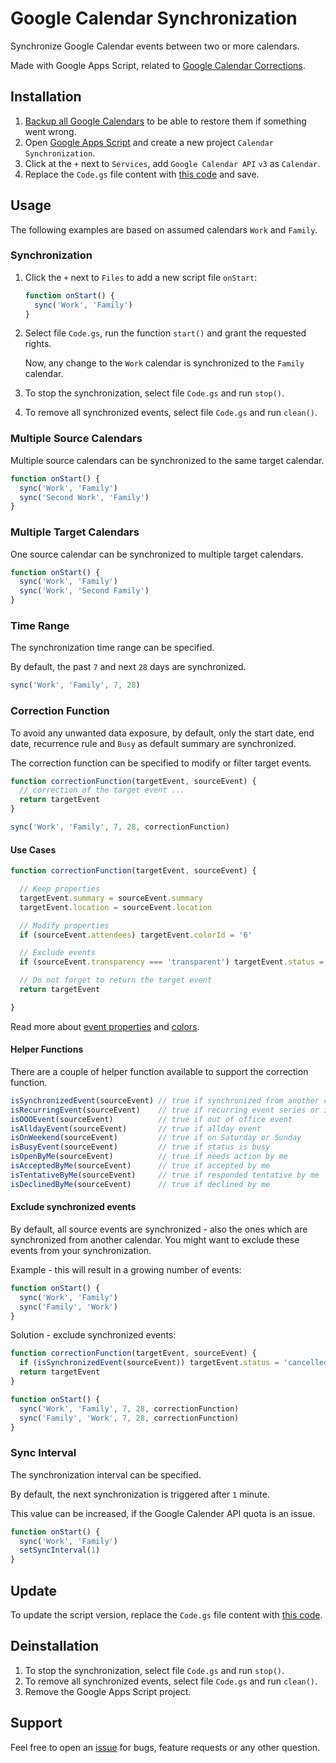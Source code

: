 # Google Calendar Synchronization

Synchronize Google Calendar events between two or more calendars.

Made with Google Apps Script, related to [Google Calendar Corrections](https://github.com/scriptPilot/google-calendar-correction).

## Installation

1. [Backup all Google Calendars](https://calendar.google.com/calendar/u/0/r/settings/export) to be able to restore them if something went wrong.
2. Open [Google Apps Script](https://script.google.com/) and create a new project `Calendar Synchronization`.
3. Click at the `+` next to `Services`, add `Google Calendar API` `v3` as `Calendar`.
4. Replace the `Code.gs` file content with [this code](dist/Code.gs) and save.

## Usage

The following examples are based on assumed calendars `Work` and `Family`.

### Synchronization

1. Click the `+` next to `Files` to add a new script file `onStart`:

    ```js
    function onStart() {
      sync('Work', 'Family')
    }
    ```

2. Select file `Code.gs`, run the function `start()` and grant the requested rights.

   Now, any change to the `Work` calendar is synchronized to the `Family` calendar.

3. To stop the synchronization, select file `Code.gs` and run `stop()`.

4. To remove all synchronized events, select file `Code.gs` and run `clean()`.

### Multiple Source Calendars

Multiple source calendars can be synchronized to the same target calendar.

```js
function onStart() {
  sync('Work', 'Family')
  sync('Second Work', 'Family')
}
```

### Multiple Target Calendars

One source calendar can be synchronized to multiple target calendars.

```js
function onStart() {
  sync('Work', 'Family')
  sync('Work', 'Second Family')
}
```

### Time Range

The synchronization time range can be specified.

By default, the past `7` and next `28` days are synchronized.

```js
sync('Work', 'Family', 7, 28)
```

### Correction Function

To avoid any unwanted data exposure, by default, only the start date, end date, recurrence rule and `Busy` as default summary are synchronized.

The correction function can be specified to modify or filter target events.

```js
function correctionFunction(targetEvent, sourceEvent) {
  // correction of the target event ...
  return targetEvent
}

sync('Work', 'Family', 7, 28, correctionFunction)
```

#### Use Cases

```js
function correctionFunction(targetEvent, sourceEvent) {

  // Keep properties
  targetEvent.summary = sourceEvent.summary
  targetEvent.location = sourceEvent.location

  // Modify properties
  if (sourceEvent.attendees) targetEvent.colorId = '6'

  // Exclude events
  if (sourceEvent.transparency === 'transparent') targetEvent.status = 'cancelled'

  // Do not forget to return the target event
  return targetEvent

}
```

Read more about [event properties](https://developers.google.com/calendar/api/v3/reference/events) and [colors](https://storage.googleapis.com/support-forums-api/attachment/message-114058730-1008415079352027267.jpg).

#### Helper Functions

There are a couple of helper function available to support the correction function.

```js
isSynchronizedEvent(sourceEvent) // true if synchronized from another calendar
isRecurringEvent(sourceEvent)    // true if recurring event series or instance
isOOOEvent(sourceEvent)          // true if out of office event
isAlldayEvent(sourceEvent)       // true if allday event
isOnWeekend(sourceEvent)         // true if on Saturday or Sunday
isBusyEvent(sourceEvent)         // true if status is busy
isOpenByMe(sourceEvent)          // true if needs action by me
isAcceptedByMe(sourceEvent)      // true if accepted by me
isTentativeByMe(sourceEvent)     // true if responded tentative by me
isDeclinedByMe(sourceEvent)      // true if declined by me
```

#### Exclude synchronized events

By default, all source events are synchronized - also the ones which are synchronized from another calendar. You might want to exclude these events from your synchronization.

Example - this will result in a growing number of events:

```js
function onStart() {
  sync('Work', 'Family')
  sync('Family', 'Work')
}
```

Solution - exclude synchronized events:

```js
function correctionFunction(targetEvent, sourceEvent) {
  if (isSynchronizedEvent(sourceEvent)) targetEvent.status = 'cancelled'
  return targetEvent
}

function onStart() {
  sync('Work', 'Family', 7, 28, correctionFunction)
  sync('Family', 'Work', 7, 28, correctionFunction)
}
```

### Sync Interval

The synchronization interval can be specified.

By default, the next synchronization is triggered after `1` minute.

This value can be increased, if the Google Calender API quota is an issue.

```js
function onStart() {
  sync('Work', 'Family')
  setSyncInterval(1)
} 
```

## Update

To update the script version, replace the `Code.gs` file content with [this code](dist/Code.gs).

## Deinstallation

1. To stop the synchronization, select file `Code.gs` and run `stop()`.
2. To remove all synchronized events, select file `Code.gs` and run `clean()`.
3. Remove the Google Apps Script project.

## Support

Feel free to open an [issue](https://github.com/scriptPilot/google-calendar-synchronization/issues) for bugs, feature requests or any other question.
